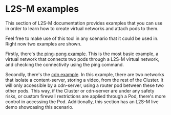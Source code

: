 # L2S-M examples

This section of L2S-M documentation provides examples that you can use in order to learn how to create virtual networks and attach pods to them. 

Feel free to make use of this tool in any scenario that it could be used in. Right now two examples are shown.

Firstly, there's [the ping-pong example](./ping-pong/). This is the most basic example, a virtual network that connects two pods through a L2S-M virtual network, and checking the connectivity using the ping command.

Secondly, there's the [cdn example](./cdn). In this example, there are two networks that isolate a content-server, storing a video, from the rest of the Cluster. It will only accessible by a cdn-server, using a router pod between these two other pods. This way, if the Cluster or cdn-server are under any safety risks, or custom firewall restrictions are applied through a Pod, there's more control in accessing the Pod. Additionally, this section has an L2S-M live demo showcasing this scenario.
